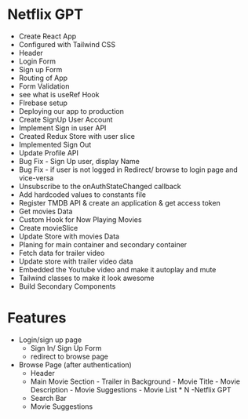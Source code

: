 # Netflix GPT

- Create React App
- Configured with Tailwind CSS
- Header
- Login Form
- Sign up Form
- Routing of App
- Form Validation
- see what is useRef Hook
- FIrebase setup
- Deploying our app to production
- Create SignUp User Account
- Implement Sign in user API
- Created Redux Store with user slice
- Implemented Sign Out
- Update Profile API
- Bug Fix - Sign Up user, display Name
- Bug Fix - if user is not logged in Redirect/ browse to login page and vice-versa
- Unsubscribe to the onAuthStateChanged callback
- Add hardcoded values to constants file
- Register TMDB API & create an application & get access token
- Get movies Data
- Custom Hook for Now Playing Movies
- Create movieSlice
- Update Store with movies Data
- Planing for main container and secondary container
- Fetch data for trailer video
- Update store with trailer video data
- Embedded the Youtube video and make it autoplay and mute
- Tailwind classes to make it look awesome
- Build Secondary Components

# Features

- Login/sign up page
  - Sign In/ Sign Up Form
  - redirect to browse page
- Browse Page (after authentication)
  - Header
  - Main Movie Section - Trailer in Background - Movie Title - Movie Description - Movie Suggestions - Movie List \* N
    -Netflix GPT
  - Search Bar
  - Movie Suggestions
